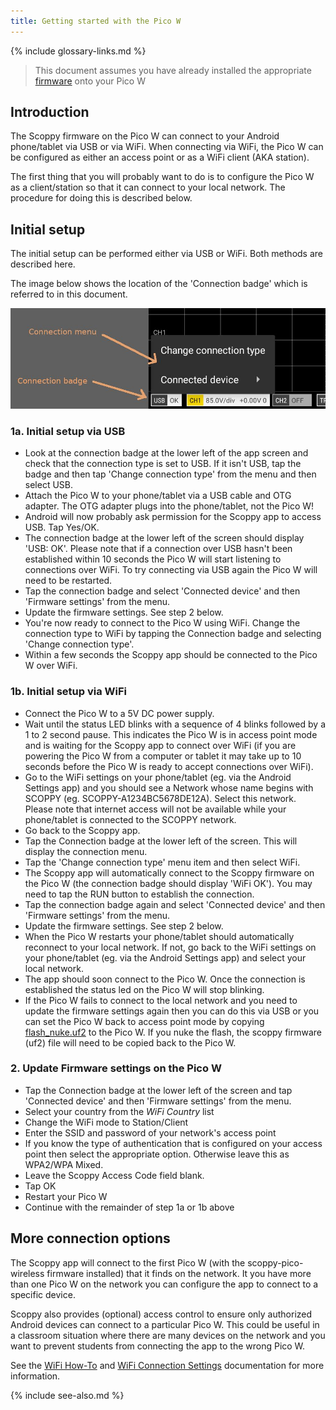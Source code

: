 ```yaml
---
title: Getting started with the Pico W
---
```


{% include glossary-links.md %}

<!--
> This document assumes you have already installed the scoppy-pico-wireless [firmware]({{glossary_firmware}}) onto your Pico W (please note that the non wireless scoppy-pico firmware will not work on the Pico W). 
-->

> This document assumes you have already installed the appropriate [firmware](./Installation-&-Getting-Started.md) onto your Pico W


## Introduction

The Scoppy firmware on the Pico W can connect to your Android phone/tablet via USB or via WiFi. When connecting via WiFi,
 the Pico W can be configured as either an access point or as a WiFi client (AKA station).

The first thing that you will probably want to do is to configure the Pico W as a client/station so that it can connect to your local network.
The procedure for doing this is described below.

## Initial setup

The initial setup can be performed either via USB or WiFi. Both methods are described here. 

The image below shows the location of the 'Connection badge' which is referred to in this document.

![Connection badge](assets/img/connection-badge.jpg)

### 1a. Initial setup via USB
* Look at the connection badge at the lower left of the app screen and check that the connection type is set to USB. If it isn't USB, tap the badge and then tap 'Change connection type' from the menu and then select USB.
* Attach the Pico W to your phone/tablet via a USB cable and OTG adapter. The OTG adapter plugs into the phone/tablet, not the Pico W!
* Android will now probably ask permission for the Scoppy app to access USB. Tap Yes/OK. 
* The connection badge at the lower left of the screen should display 'USB: OK'. Please note that if a connection over USB hasn't been established within 10 seconds the Pico W will start listening to connections over WiFi. To try connecting via USB again the Pico W will need to be restarted.
* Tap the connection badge and select 'Connected device' and then 'Firmware settings' from the menu.
* Update the firmware settings. See step 2 below.
* You're now ready to connect to the Pico W using WiFi. Change the connection type to WiFi by tapping the Connection badge and selecting 'Change connection type'.
* Within a few seconds the Scoppy app should be connected to the Pico W over WiFi.

### 1b. Initial setup via WiFi
* Connect the Pico W to a 5V DC power supply.
* Wait until the status LED blinks with a sequence of 4 blinks followed by a 1 to 2 second pause. This indicates the Pico W is in access point mode
and is waiting for the Scoppy app to connect over WiFi (if you are powering the Pico W from a computer or tablet it may take up to 10 seconds before the Pico W is ready to accept connections over WiFi).
* Go to the WiFi settings on your phone/tablet (eg. via the Android Settings app) and you should see a Network whose name begins with SCOPPY (eg. SCOPPY-A1234BC5678DE12A). Select this network. Please note that internet access will not be available while your phone/tablet is connected to the SCOPPY network.
* Go back to the Scoppy app.
* Tap the Connection badge at the lower left of the screen. This will display the connection menu.
* Tap the 'Change connection type' menu item and then select WiFi.
* The Scoppy app will automatically connect to the Scoppy firmware on the Pico W (the connection badge should display 'WiFi OK'). You may need to tap the RUN button to establish the connection.
* Tap the connection badge again and select 'Connected device' and then 'Firmware settings' from the menu.
* Update the firmware settings. See step 2 below.
* When the Pico W restarts your phone/tablet should automatically reconnect to your local network. If not, go back to the WiFi settings on your phone/tablet (eg. via the Android Settings app) and select your local network.
* The app should soon connect to the Pico W. Once the connection is established the status led on the Pico W will stop blinking.
* If the Pico W fails to connect to the local network and you need to update the firmware settings again then you can do this via USB or you can set the Pico W back to access point mode by copying [flash_nuke.uf2](https://datasheets.raspberrypi.com/soft/flash_nuke.uf2) to the Pico W. If you nuke the flash, the scoppy firmware (uf2) file will need to be copied back to the Pico W.

### 2. Update Firmware settings on the Pico W
* Tap the Connection badge at the lower left of the screen and tap 'Connected device' and then 'Firmware settings' from the menu.
* Select your country from the _WiFi Country_ list
* Change the WiFi mode to Station/Client
* Enter the SSID and password of your network's access point
* If you know the type of authentication that is configured on your access point then select the appropriate option. Otherwise leave this as WPA2/WPA Mixed.
* Leave the Scoppy Access Code field blank.
* Tap OK
* Restart your Pico W
* Continue with the remainder of step 1a or 1b above

## More connection options
The Scoppy app will connect to the first Pico W (with the scoppy-pico-wireless firmware installed) that it finds on the network.
It you have more than one Pico W on the network you can configure the app to connect to a specific device.

Scoppy also provides (optional) access control to ensure only authorized Android devices can connect to a particular Pico W. 
This could be useful in a classroom situation where there are many devices on the network and you want to prevent students from connecting the app to the wrong Pico W.

See the [WiFi How-To](./WiFi-How-To) and [WiFi Connection Settings](./WiFi-Connection-Settings) documentation for more information.


{% include see-also.md %}
